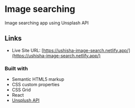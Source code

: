 # Image searching

Image searching app using Unsplash API

## Links

- Live Site URL: [https://ushisha-image-search.netlify.app/](https://ushisha-image-search.netlify.app/)

### Built with

- Semantic HTML5 markup
- CSS custom properties
- CSS Grid
- React
- [Unsplush API](https://unsplash.com/developers)
